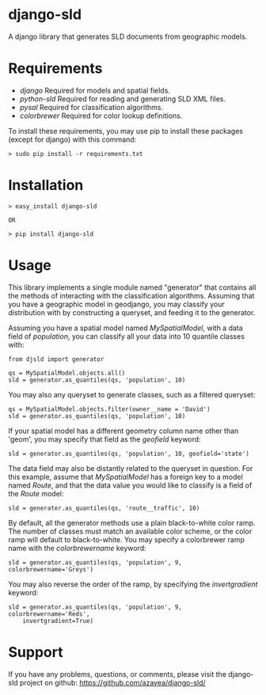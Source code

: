 django-sld
==========

A django library that generates SLD documents from geographic models.

Requirements
============

  - *django* Required for models and spatial fields.
  - *python-sld* Required for reading and generating SLD XML files.
  - *pysal* Required for classification algorithms.
  - *colorbrewer* Required for color lookup definitions.

To install these requirements, you may use pip to install these packages
(except for django) with this command:

    > sudo pip install -r requirements.txt

Installation
============

    > easy_install django-sld

    OR

    > pip install django-sld

Usage
=====

This library implements a single module named "generator" that contains all
the methods of interacting with the classification algorithms. Assuming that
you have a geographic model in geodjango, you may classify your distribution
with by constructing a queryset, and feeding it to the generator.

Assuming you have a spatial model named *MySpatialModel*, with a data field 
of *population*, you can classify all your data into 10 quantile classes with:

    from djsld import generator

    qs = MySpatialModel.objects.all()
    sld = generator.as_quantiles(qs, 'population', 10)

You may also any queryset to generate classes, such as a filtered queryset:

    qs = MySpatialModel.objects.filter(owner__name = 'David')
    sld = generator.as_quantiles(qs, 'population', 10)

If your spatial model has a different geometry column name other than 'geom',
you may specify that field as the *geofield* keyword:

    sld = generator.as_quantiles(qs, 'population', 10, geofield='state')

The data field may also be distantly related to the queryset in question. For
this example, assume that *MySpatialModel* has a foreign key to a model named
*Route*, and that the data value you would like to classify is a field of the 
*Route* model:

    sld = generater.as_quantiles(qs, 'route__traffic', 10)

By default, all the generator methods use a plain black-to-white color ramp.
The number of classes must match an available color scheme, or the color ramp
will default to black-to-white. You may specify a colorbrewer ramp name with 
the *colorbrewername* keyword:

    sld = generator.as_quantiles(qs, 'population', 9, colorbrewername='Greys')

You may also reverse the order of the ramp, by specifying the *invertgradient*
keyword:

    sld = generator.as_quantiles(qs, 'population', 9, colorbrewername='Reds',
        invertgradient=True)


Support
=======

If you have any problems, questions, or comments, please visit the django-sld
project on github: https://github.com/azavea/django-sld/
